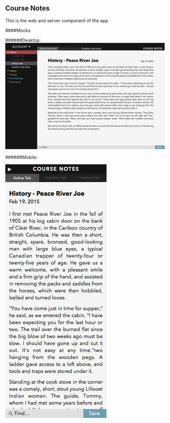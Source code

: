 ## Course Notes

This is the web and server component of the app.

####Mocks

######Desktop:
![alt text](studyfast-mock-feb19-desktop.png "Desktop mockup")

######Mobile:

![alt text](studyfast-mock-feb19-mobile.png "Mobile mockup")